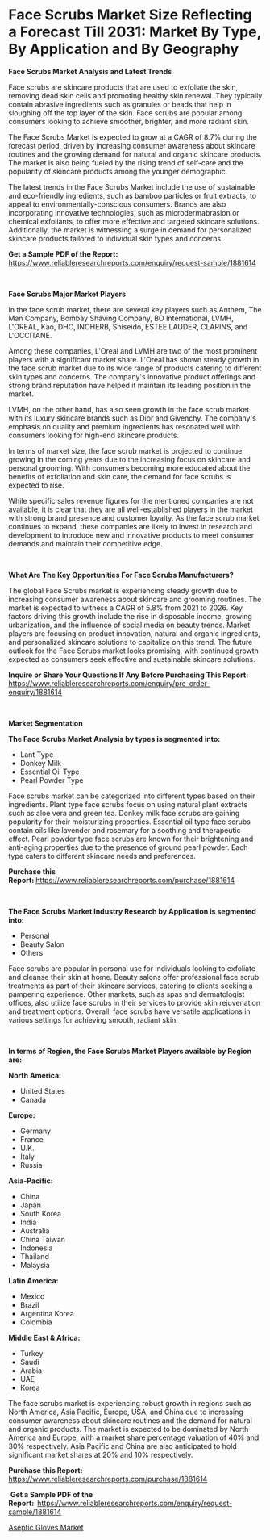 <p><h1>Face Scrubs Market Size Reflecting a Forecast Till 2031: Market By Type, By Application and By Geography</h1></p><p><strong>Face Scrubs Market Analysis and Latest Trends</strong></p>
<p><p>Face scrubs are skincare products that are used to exfoliate the skin, removing dead skin cells and promoting healthy skin renewal. They typically contain abrasive ingredients such as granules or beads that help in sloughing off the top layer of the skin. Face scrubs are popular among consumers looking to achieve smoother, brighter, and more radiant skin.</p><p>The Face Scrubs Market is expected to grow at a CAGR of 8.7% during the forecast period, driven by increasing consumer awareness about skincare routines and the growing demand for natural and organic skincare products. The market is also being fueled by the rising trend of self-care and the popularity of skincare products among the younger demographic.</p><p>The latest trends in the Face Scrubs Market include the use of sustainable and eco-friendly ingredients, such as bamboo particles or fruit extracts, to appeal to environmentally-conscious consumers. Brands are also incorporating innovative technologies, such as microdermabrasion or chemical exfoliants, to offer more effective and targeted skincare solutions. Additionally, the market is witnessing a surge in demand for personalized skincare products tailored to individual skin types and concerns.</p></p>
<p><strong>Get a Sample PDF of the Report:&nbsp;</strong> <a href="https://www.reliableresearchreports.com/enquiry/request-sample/1881614">https://www.reliableresearchreports.com/enquiry/request-sample/1881614</a></p>
<p>&nbsp;</p>
<p><strong>Face Scrubs Major Market Players</strong></p>
<p><p>In the face scrub market, there are several key players such as Anthem, The Man Company, Bombay Shaving Company, BO International, LVMH, L'OREAL, Kao, DHC, INOHERB, Shiseido, ESTEE LAUDER, CLARINS, and L'OCCITANE. </p><p>Among these companies, L'Oreal and LVMH are two of the most prominent players with a significant market share. L'Oreal has shown steady growth in the face scrub market due to its wide range of products catering to different skin types and concerns. The company's innovative product offerings and strong brand reputation have helped it maintain its leading position in the market.</p><p>LVMH, on the other hand, has also seen growth in the face scrub market with its luxury skincare brands such as Dior and Givenchy. The company's emphasis on quality and premium ingredients has resonated well with consumers looking for high-end skincare products.</p><p>In terms of market size, the face scrub market is projected to continue growing in the coming years due to the increasing focus on skincare and personal grooming. With consumers becoming more educated about the benefits of exfoliation and skin care, the demand for face scrubs is expected to rise.</p><p>While specific sales revenue figures for the mentioned companies are not available, it is clear that they are all well-established players in the market with strong brand presence and customer loyalty. As the face scrub market continues to expand, these companies are likely to invest in research and development to introduce new and innovative products to meet consumer demands and maintain their competitive edge.</p></p>
<p>&nbsp;</p>
<p><strong>What Are The Key Opportunities For Face Scrubs Manufacturers?</strong></p>
<p><p>The global Face Scrubs market is experiencing steady growth due to increasing consumer awareness about skincare and grooming routines. The market is expected to witness a CAGR of 5.8% from 2021 to 2026. Key factors driving this growth include the rise in disposable income, growing urbanization, and the influence of social media on beauty trends. Market players are focusing on product innovation, natural and organic ingredients, and personalized skincare solutions to capitalize on this trend. The future outlook for the Face Scrubs market looks promising, with continued growth expected as consumers seek effective and sustainable skincare solutions.</p></p>
<p><strong>Inquire or Share Your Questions If Any Before Purchasing This Report:</strong> <a href="https://www.reliableresearchreports.com/enquiry/pre-order-enquiry/1881614">https://www.reliableresearchreports.com/enquiry/pre-order-enquiry/1881614</a></p>
<p>&nbsp;</p>
<p><strong>Market Segmentation</strong></p>
<p><strong>The Face Scrubs Market Analysis by types is segmented into:</strong></p>
<p><ul><li>Lant Type</li><li>Donkey Milk</li><li>Essential Oil Type</li><li>Pearl Powder Type</li></ul></p>
<p><p>Face scrubs market can be categorized into different types based on their ingredients. Plant type face scrubs focus on using natural plant extracts such as aloe vera and green tea. Donkey milk face scrubs are gaining popularity for their moisturizing properties. Essential oil type face scrubs contain oils like lavender and rosemary for a soothing and therapeutic effect. Pearl powder type face scrubs are known for their brightening and anti-aging properties due to the presence of ground pearl powder. Each type caters to different skincare needs and preferences.</p></p>
<p><strong>Purchase this Report:&nbsp;</strong><a href="https://www.reliableresearchreports.com/purchase/1881614">https://www.reliableresearchreports.com/purchase/1881614</a></p>
<p>&nbsp;</p>
<p><strong>The Face Scrubs Market Industry Research by Application is segmented into:</strong></p>
<p><ul><li>Personal</li><li>Beauty Salon</li><li>Others</li></ul></p>
<p><p>Face scrubs are popular in personal use for individuals looking to exfoliate and cleanse their skin at home. Beauty salons offer professional face scrub treatments as part of their skincare services, catering to clients seeking a pampering experience. Other markets, such as spas and dermatologist offices, also utilize face scrubs in their services to provide skin rejuvenation and treatment options. Overall, face scrubs have versatile applications in various settings for achieving smooth, radiant skin.</p></p>
<p>&nbsp;</p>
<p><strong>In terms of Region, the Face Scrubs Market Players available by Region are:</strong></p>
<p>
    <p> <strong> North America: </strong>
        <ul>
            <li>United States</li>
            <li>Canada</li>
        </ul>
        </p> 
    <p> <strong> Europe: </strong>
        <ul>
            <li>Germany</li>
            <li>France</li>
            <li>U.K.</li>
            <li>Italy</li>
            <li>Russia</li>
        </ul>
        </p> 
    <p> <strong> Asia-Pacific: </strong>
        <ul>
            <li>China</li>
            <li>Japan</li>
            <li>South Korea</li>
            <li>India</li>
            <li>Australia</li>
            <li>China Taiwan</li>
            <li>Indonesia</li>
            <li>Thailand</li>
            <li>Malaysia</li>
        </ul>
        </p> 
    <p> <strong> Latin America: </strong>
        <ul>
            <li>Mexico</li>
            <li>Brazil</li>
            <li>Argentina Korea</li>
            <li>Colombia</li>
        </ul>
        </p> 
    <p> <strong> Middle East & Africa: </strong>
        <ul>
            <li>Turkey</li>
            <li>Saudi</li>
            <li>Arabia</li>
            <li>UAE</li>
            <li>Korea</li>
        </ul>
    </p>
    </p>
<p><p>The face scrubs market is experiencing robust growth in regions such as North America, Asia Pacific, Europe, USA, and China due to increasing consumer awareness about skincare routines and the demand for natural and organic products. The market is expected to be dominated by North America and Europe, with a market share percentage valuation of 40% and 30% respectively. Asia Pacific and China are also anticipated to hold significant market shares at 20% and 10% respectively.</p></p>
<p><strong>Purchase this Report: </strong><a href="https://www.reliableresearchreports.com/purchase/1881614">https://www.reliableresearchreports.com/purchase/1881614</a></p>
<p>&nbsp;<strong>Get a Sample PDF of the Report:&nbsp;&nbsp;</strong><a href="https://www.reliableresearchreports.com/enquiry/request-sample/1881614">https://www.reliableresearchreports.com/enquiry/request-sample/1881614</a></p>
<p><strong></strong></p>
<p><p><a href="https://github.com/sofayahoo2023/Market-Research-Report-List-3/blob/main/aseptic-gloves-market.md">Aseptic Gloves Market</a></p></p>